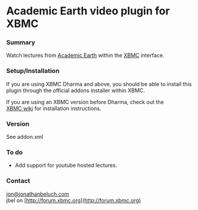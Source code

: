 Academic Earth video plugin for XBMC
====================================

### Summary

Watch lectures from [Academic Earth](http://academicearth.org) within 
the [XBMC](http://xbmc.org) interface.

### Setup/Installation

If you are using XBMC Dharma and above, you should be able to install
this plugin through the official addons installer within XBMC. 

If you are using an XBMC version before Dharma, check out the  
[XBMC wiki](http://wiki.xbmc.org/?title=HOW-TO_install_and_use_plugins_in_XBMC)
for installation instructions.

### Version

See addon.xml

### To do

* Add support for youtube hosted lectures.

### Contact

jon@jonathanbeluch.com  
jbel on [http://forum.xbmc.org](http://forum.xbmc.org)
